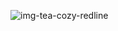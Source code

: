 ![img-tea-cozy-redline](https://github.com/QueSo07/TeaCozy/assets/144483603/34acfa00-c099-4076-ad39-eacbd62e4939)
